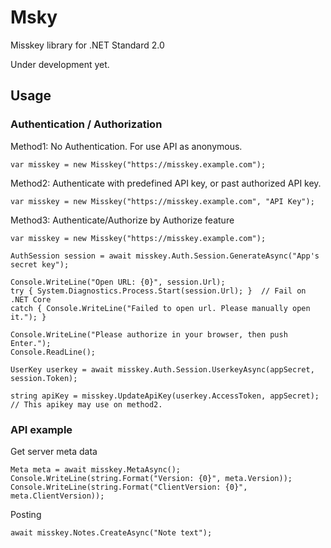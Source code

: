 # Msky

Misskey library for .NET Standard 2.0

Under development yet.

## Usage

### Authentication / Authorization

Method1: No Authentication. For use API as anonymous.

``` Csharp
var misskey = new Misskey("https://misskey.example.com");
```

Method2: Authenticate with predefined API key, or past authorized API key.

``` Csharp
var misskey = new Misskey("https://misskey.example.com", "API Key");
```

Method3: Authenticate/Authorize by Authorize feature

``` Csharp
var misskey = new Misskey("https://misskey.example.com");

AuthSession session = await misskey.Auth.Session.GenerateAsync("App's secret key");

Console.WriteLine("Open URL: {0}", session.Url);
try { System.Diagnostics.Process.Start(session.Url); }  // Fail on .NET Core
catch { Console.WriteLine("Failed to open url. Please manually open it."); }

Console.WriteLine("Please authorize in your browser, then push Enter.");
Console.ReadLine();

UserKey userkey = await misskey.Auth.Session.UserkeyAsync(appSecret, session.Token);

string apiKey = misskey.UpdateApiKey(userkey.AccessToken, appSecret);
// This apikey may use on method2.
```

### API example

Get server meta data

``` Csharp
Meta meta = await misskey.MetaAsync();
Console.WriteLine(string.Format("Version: {0}", meta.Version));
Console.WriteLine(string.Format("ClientVersion: {0}", meta.ClientVersion));
```

Posting

``` Csharp
await misskey.Notes.CreateAsync("Note text");
```
